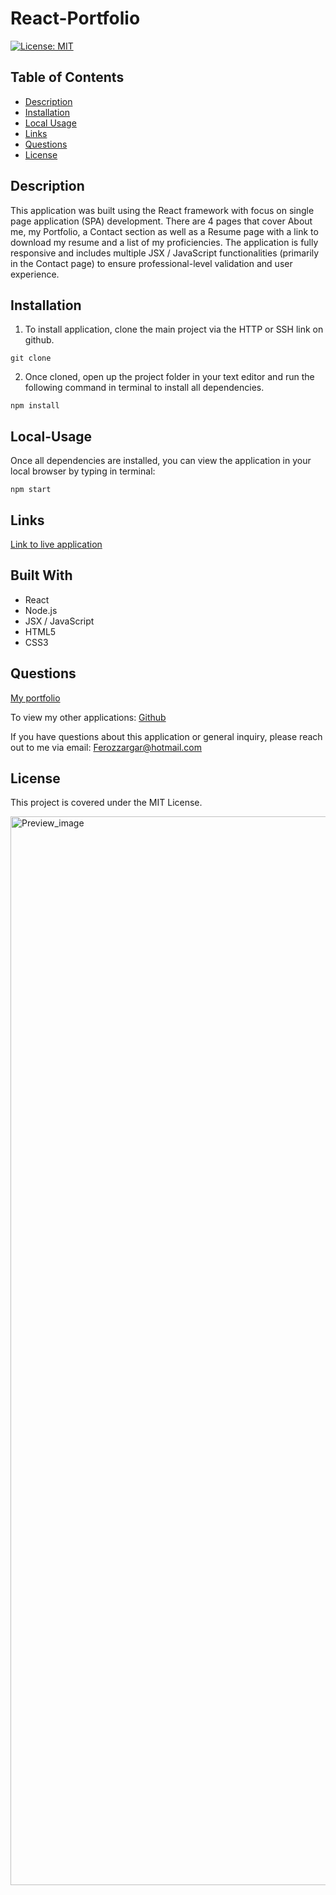 # React-Portfolio

[![License: MIT](https://img.shields.io/badge/License-MIT-yellow.svg)](https://opensource.org/licenses/MIT)

## Table of Contents

- [Description](#Description)
- [Installation](#Installation)
- [Local Usage](#Local-Usage)
- [Links](#Links)
- [Questions](#Questions)
- [License](#License)

##

## Description

This application was built using the React framework with focus on single page application (SPA) development. There are 4 pages that cover About me, my Portfolio, a Contact section as well as a Resume page with a link to download my resume and a list of my proficiencies. The application is fully responsive and includes multiple JSX / JavaScript functionalities (primarily in the Contact page) to ensure professional-level validation and user experience.

## Installation

1. To install application, clone the main project via the HTTP or SSH link on github.

```
git clone
```

2. Once cloned, open up the project folder in your text editor and run the following command in terminal to install all dependencies.

```
npm install
```

## Local-Usage

Once all dependencies are installed, you can view the application in your local browser by typing in terminal:

```
npm start
```

## Links

[Link to live application](https://csabbah.github.io/react-pro-portfolio/)

## Built With

- React
- Node.js
- JSX / JavaScript
- HTML5
- CSS3

## Questions

[My portfolio](https://falconview.github.io/Portfolio/)

To view my other applications:
[Github](https://github.com/FalconView)

If you have questions about this application or general inquiry, please reach out to me via email: Ferozzargar@hotmail.com

## License

This project is covered under the MIT License.

<img width="1710" alt="Preview_image" src="https://user-images.githubusercontent.com/91699101/176946940-e5929187-9c40-4f7d-b6e1-61bb51b829a7.png">
